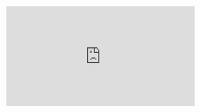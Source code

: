 <div style="width:100%;height:0;padding-bottom:53%;position:relative;">
  <iframe src="https://giphy.com/embed/3ohzdMvc1w2VlFOpRC" width="100%" height="100%" style="position:absolute" frameBorder="0" class="giphy-embed" allowFullScreen></iframe><
/div>
illusionné dans les trucs.
